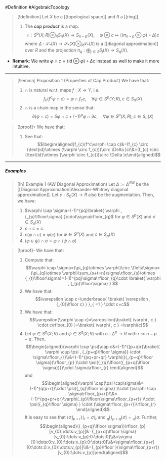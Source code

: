 #Definition #AlgebraicTopology 

> [!definition]
> Let $X$ be a [[topological space]] and $R$ a [[ring]]. 
> 1. The ***cap product*** is a map:$$\cap:S^p(X;R)\otimes_{R}  S_{n}(X)\to S_{n-p}(X),\quad  \varphi \otimes  c\mapsto ((\pi_{n-p}\otimes  \varphi)\circ  \Delta )c$$where $\Delta:\mathcal{S}_{*}(X)\to \mathcal{S}_{*}(X)\otimes_{R}\mathcal{S}_{*}(X)$ is a [[diagonal approximation]] over $R$ and the projection $\pi_{q}:\bigoplus_{j\in \mathbb{Z}}S_{j}(X)\to S_{q}(X)$.
- **Remark**: We write $\varphi \cap c=(\text{id}\otimes \varphi)\circ \Delta c$ instead as well to make it more intuitive.
---
> [!lemma] Proposition 1 (Properties of Cap Product)
> We have that:
> 1. $\cap$ is natural w.r.t. maps $f:X\to Y$, i.e. $$f_{c}(f^c\varphi \cap c)=\varphi \cap f_{c}c,\quad \forall \varphi\in S^p(Y;R),c\in S_{n}(X)$$
> 2. $\cap$ is a chain map in the sense that: $$\partial(\varphi \cap c)=\delta\varphi \cap c+(-1)^p\varphi \cap \partial c,\quad \forall \varphi\in S^p(X;R),c\in S_{n}(X)$$

> [!proof]+
> We have that:
> 1. See that: $$\begin{aligned}f_{c}(f^c\varphi \cap c)&=(f_{c} \circ (\text{id}\otimes (\varphi \circ  f_{c}))\circ \Delta )c\\&=(f_{c} \circ (\text{id}\otimes (\varphi \circ  f_{c}))\circ \Delta )c\end{aligned}$$
---
##### Examples
> [!h] Example 1 (AW Diagonal Approximation)
> Let $\Delta:=\Delta^\text{AW}$ be the [[Diagonal Approximation|Alexander-Whitney diagonal approximation]]. Let $\varepsilon:S_{0}(X)\to R$ also be the augmentation. Then, we have:
> 1. $\varphi \cap \sigma=(-1)^{pq}\braket{ \varphi , {_{p}\lfloor\sigma} }\cdot\sigma\rfloor_{q}$ for $\varphi\in S^p(X)$ and $\sigma\in S_{n}(X)$
> 2.  $\varepsilon \cap c = c$.
> 3. $\varepsilon(\varphi \cap c)=\varphi(c)$ for $\varphi\in S^p(X)$ and $c\in S_{p}(X)$
> 4. $(\varphi \cup \psi)\cap \sigma=\varphi \cap(\psi \cap \sigma)$

> [!proof]-
> We have that:
> 1. Compute that: $$\varphi \cap \sigma=(\pi_{q}\otimes  \varphi)\circ  \Delta\sigma=(\pi_{q}\otimes  \varphi)\sum_{s+t=n}\sigma\rfloor_{s}\otimes {_{t}\lfloor\sigma}=(-1)^{pq}\sigma\rfloor_{q}\cdot \braket{ \varphi , {_{p}\lfloor\sigma} } $$
> 2. We have that: $$\varepsilon \cap c=\underbrace{ \braket{ \varepsilon , {_{0}\lfloor c} } }_{ =1 } \cdot c=c$$
> 3. We have that: $$\varepsilon(\varphi \cap c)=\varepsilon(\braket{ \varphi , c } \cdot c\rfloor_{0} )=\braket{ \varphi , c } =\varphi(c)$$
> 4. Let $\varphi\in S^p(X;R)$ and $\psi\in S^q(X;R)$ with $\sigma: \Delta^n\to R$ with $r:= n-p-q$. Then, $$\begin{aligned}(\varphi \cup \psi)\cap c&=(-1)^{(p+q)r}\braket{ \varphi \cup \psi , {_{p+q}\lfloor  \sigma}} \cdot \sigma\rfloor_{r}\\&=(-1)^{pq+pr+qr} \varphi(({_{p+q}\lfloor \sigma})\rfloor_{p} )\cdot \psi({_{q}\lfloor({_{p+q}\lfloor \sigma})})\cdot  \sigma\rfloor_{r} \end{aligned}$$and $$\begin{aligned}\varphi \cap(\psi \cap\sigma)&=(-1)^{q(p+r)}\cdot \psi({_{q}\lfloor \sigma} )\cdot (\varphi \cap \sigma\rfloor_{p+r})\\&=(-1)^{pq+pr+qr}\varphi(_{p}\lfloor(\sigma\rfloor_{p+r}) )\cdot \psi({_{q}\lfloor \sigma} ) \cdot (\sigma\rfloor_{p+r})\rfloor_{r}  \end{aligned}$$It is easy to see that $(\sigma\rfloor_{p+r})\rfloor_{r}  =\sigma\rfloor_{r}$ and ${_{q}\lfloor({_{p+q}\lfloor \sigma})}={_{q}\lfloor \sigma}$. Further,$$\begin{aligned}({_{p+q}\lfloor \sigma})\rfloor_{p}[v_{0}:\dots:v_{p}]&={_{p+q}\lfloor \sigma}[v_{0}:\dots:v_{p}:0:\dots:0]\\&=\sigma [0:\dots:0:v_{0}:\dots:v_{p}:0:\dots:0]\\&=\sigma\rfloor_{p+r}[0:\dots:0:v_{0}:\dots:v_{p}]\\&={_{p}\lfloor }(\sigma\rfloor_{p+r})[v_{0}:\dots:v_{p}]\end{aligned}$$